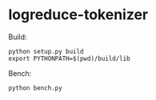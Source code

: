 # logreduce-tokenizer

Build:

```
python setup.py build
export PYTHONPATH=$(pwd)/build/lib
```

Bench:

```
python bench.py
```
